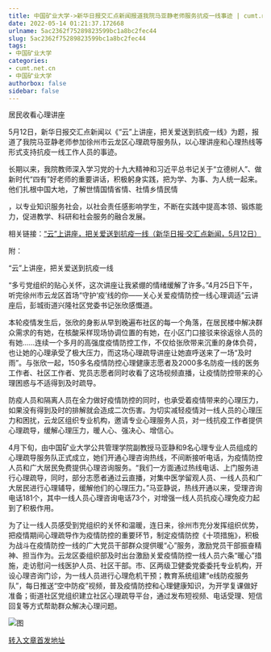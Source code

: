 ```yaml
---
title: 中国矿业大学->新华日报交汇点新闻报道我院马亚静老师服务抗疫一线事迹 | cumt.net.cn
date: 2022-05-14 01:21:37.172668
urlname: 5ac2362f75289823599bc1a8bc2fec44
slug: 5ac2362f75289823599bc1a8bc2fec44
tags: 
- 中国矿业大学
categories:
- cumt.net.cn
- 中国矿业大学
authorbox: false
sidebar: false
---
```

居民收看心理讲座

5月12日，新华日报交汇点新闻以《“云”上讲座，把关爱送到抗疫一线》为题，报道了我院马亚静老师参加徐州市云龙区心理疏导服务队，以心理讲座和心理热线等形式支持抗疫一线工作人员的事迹。

长期以来，我院教师深入学习党的十九大精神和习近平总书记关于“立德树人”、做新时代“四有”好老师的重要讲话，积极躬身实践，把为学、为事、为人统一起来。他们扎根中国大地，了解世情国情省情、社情乡情民情
<!--more-->
，以专业知识服务社会，以社会责任感影响学生，不断在实践中提高本领、锻炼能力，促进教学、科研和社会服务的融合发展。

相关链接：[“云”上讲座，把关爱送到抗疫一线（新华日报·交汇点新闻，5月12日）](https://jnews.xhby.net/v3/waparticles/f6b37929e6f44b56a34fda6402e3764d/0/wriUaspfTd3gWzjD/1)

附：

“云”上讲座，把关爱送到抗疫一线

“多亏党组织的贴心关怀，这次讲座让我紧绷的情绪缓解了许多。”4月25日下午，听完徐州市云龙区首场“守护‘疫’线的你——关心关爱疫情防控一线心理调适”云讲座后，彭城街道兴隆社区党委书记张欣感慨道。

本轮疫情发生后，张欣的身影从早到晚遍布社区的每一个角落，在居民楼中解决群众需求的有她，在核酸采样现场协调位置的有她，在小区门口接驳来徐返徐人员的有她……连续一个多月的高强度疫情防控工作，不仅给张欣带来沉重的身体负荷，也让她的心理承受了极大压力，而这场心理疏导讲座让她直呼送来了一场“及时雨”。与张欣一起，150多名疫情防控心理健康志愿者及2000多名防疫一线的医务工作者、社区工作者、党员志愿者同时收看了这场视频直播，让疫情防控带来的心理困惑与不适得到及时疏导。

防疫人员和隔离人员在全力做好疫情防控的同时，也承受着疫情带来的心理压力，如果没有得到及时的排解就会造成二次伤害。为切实减轻疫情对一线人员的心理压力和困扰，云龙区组织专业机构，邀请专业心理服务人员，对一线抗疫工作者提供心理疏导，缓解心理压力，暖人心、强决心、增信心。

4月下旬，由中国矿业大学公共管理学院副教授马亚静和9名心理专业人员组成的心理疏导服务队正式成立，她们开通心理咨询热线，不间断接听电话，为疫情防控人员和广大居民免费提供心理咨询服务。“我们一方面通过热线电话、上门服务进行心理疏导，同时，部分志愿者通过云直播，对集中医学留观人员、一线人员和广大居民进行心理辅导，缓解他们的心理压力。”马亚静说，热线开通以来，受理咨询电话181个，其中一线人员心理咨询电话73个，对增强一线人员抗疫心理免疫力起到了积极作用。

为了让一线人员感受到党组织的关怀和温暖，连日来，徐州市充分发挥组织优势，把疫情期间心理疏导作为疫情防控的重要环节，制定疫情防控《十项措施》，积极为战斗在疫情防控一线的广大党员干部群众提供暖“心”服务，激励党员干部振奋精神、担当作为。云龙区委组织部及时出台激励关爱疫情防控一线人员六条“暖心”措施，走访慰问一线医护人员、社区干部。市、区两级卫健委党委委托专业机构，开设心理咨询门诊，为一线人员进行心理危机干预；教育系统组建“e线防疫服务队”，每日推送“空中防疫”视频，普及疫情防控和心理健康知识，为开学复课做好准备；街道社区党组织建立社区心理疏导平台，通过发布短视频、电话受理、短信回复等方式帮助群众解决心理问题。

![图](http://xwzx.cumt.edu.cn/_upload/article/images/15/c5/1b4810f34949bbea9fad3e81f4a0/375a4713-a763-469d-b30c-da898b616091.png)

[转入文章首发地址](http://xwzx.cumt.edu.cn/83/17/c523a623383/page.htm)